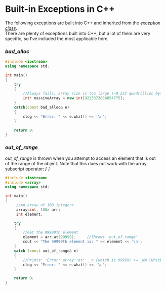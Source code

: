# Built-in Exceptions in C++
The following exceptions are built into C++ and inherited from the [_exception class_](https://en.cppreference.com/w/cpp/error/exception). <br />
There are plenty of exceptions built into C++, but a lot of them are very specific, so I've included the most applicable here.

### _bad\_alloc_

```C++
#include <iostream>
using namespace std;

int main()
{
    try
    {
        //Always fails, array size is too large (~9.223 quadrillion bytes or 8 petabytes)
        int* massiveArray = new int[9223372036854775];
    }
    catch(const bad_alloc& e)
    {
        clog << "Error: " << e.what() << '\n';
    }

    return 0;
}
```

### _out\_of\_range_
_out\_of\_range_ is thrown when you attempt to access an element that is out of the range of the object. Note that this does not work with the array subscript operator: _[ ]_

```C++
#include <iostream>
#include <array>
using namespace std;

int main()
{
     //An array of 100 integers
     array<int, 100> arr;
     int element;

    try
    {
        //Get the 99999th element
        element = arr.at(99998);     //Throws 'out_of_range'
        cout << "The 99999th element is: " << element << '\n';
    }
    catch (const out_of_range& e)
    {
        //Prints: 'Error: array::at: __n (which is 99998) >= _Nm (which is 100)'
        clog << "Error: " << e.what() << '\n';
    }

    return 0;
}
```
